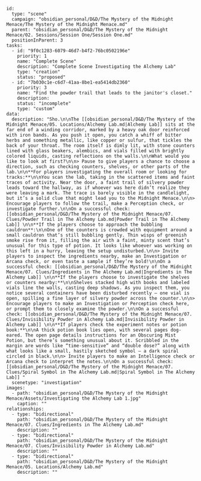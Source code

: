 
```RpgManager4
id: 
  type: "scene"
  campaign: "obsidian_personal/D&D/The Mystery of the Midnight Menace/The Mystery of the Midnight Menace.md"
  parent: "obsidian_personal/D&D/The Mystery of the Midnight Menace/02. Sessions/Session One/Session One.md"
  positionInParent: 3
tasks: 
  - id: "9f0c1283-6079-46d7-b4f2-76bc0502196e"
    priority: 1
    name: "Complete Scene"
    description: "Complete Scene Investigating the Alchemy Lab"
    type: "creation"
    status: "proposed"
  - id: "7b030c1e-c6d7-41aa-8be1-ea5414db2360"
    priority: 3
    name: "Find the powder trail that leads to the janitor's closet."
    description: 
    status: "incomplete"
    type: "custom"
data: 
  description: "Sho.\n\nThe [[obsidian_personal/D&D/The Mystery of the Midnight Menace/05. Locations/Alchemy Lab.md|Alchemy Lab]] sits at the far end of a winding corridor, marked by a heavy oak door reinforced with iron bands. As you push it open, you catch a whiff of bitter herbs and something metallic, like copper or sulfur, that tickles the back of your throat. The room itself is dimly lit, with stone counters lined with glass beakers, alembics, and vials filled with brightly colored liquids, casting reflections on the walls.\n\nWhat would you like to look at first?\n\n> Pause to give players a chance to choose a direction, such as checking counters, shelves, or other parts of the lab.\n\n**For players investigating the overall room or looking for tracks:**\n\nYou scan the lab, taking in the scattered items and faint traces of activity. Near the door, a faint trail of silvery powder leads toward the hallway, as if whoever was here didn’t realize they were leaving a mark. The trace is barely visible in the candlelight, but it’s a solid clue that might lead you to the Midnight Menace.\n\n> Encourage players to follow the trail, make a Perception check, or investigate further.\n\nOn a successful check: [[obsidian_personal/D&D/The Mystery of the Midnight Menace/07. Clues/Powder Trail in The Alchemy Lab.md|Powder Trail in The Alchemy Lab]] \n\n**If the players choose to approach the bubbling cauldron**:\n\nOne of the counters is crowded with equipment around a small cauldron that’s still bubbling gently. Thin wisps of greenish smoke rise from it, filling the air with a faint, minty scent that’s unusual for this type of potion. It looks like whoever was working on this left in a hurry, leaving the setup undisturbed.\n\n> Invite players to inspect the ingredients nearby, make an Investigation or Arcana check, or even taste a sample if they’re bold!\n\nOn a successful check: [[obsidian_personal/D&D/The Mystery of the Midnight Menace/07. Clues/Ingredients in The Alchemy Lab.md|Ingredients in The Alchemy Lab]] \n\n**If the players choose to investigate the shelves or counters nearby:**\n\nShelves stacked high with books and labeled vials line the walls, casting deep shadows. As you inspect them, you notice several containers have been disturbed recently — one vial is open, spilling a fine layer of silvery powder across the counter.\n\n> Encourage players to make an Investigation or Perception check here, or prompt them to closely examine the powder.\n\nOn a successful check: [[obsidian_personal/D&D/The Mystery of the Midnight Menace/07. Clues/Invisibility Powder in Alchemy Lab.md|Invisibility Powder in Alchemy Lab]] \n\n**If players check the experiment notes or potion book:**\n\nA thick potion book lies open, with several pages dog-eared. The open page details instructions for an Obscuring Mist Potion, but there’s something unusual about it. Scribbled in the margin are words like “time-sensitive” and “double dose?” along with what looks like a small, hastily sketched symbol — a dark spiral circled in black.\n\n> Invite players to make an Intelligence check or Arcana check to interpret the notes.\n\nOn a successful check: [[obsidian_personal/D&D/The Mystery of the Midnight Menace/07. Clues/Spiral Symbol in The Alchemy Lab.md|Spiral Symbol in The Alchemy Lab]] "
  scenetype: "investigation"
images: 
  - path: "obsidian_personal/D&D/The Mystery of the Midnight Menace/Assets/Investigating the Alchemy Lab 1.jpg"
    caption: ""
relationships: 
  - type: "bidirectional"
    path: "obsidian_personal/D&D/The Mystery of the Midnight Menace/07. Clues/Ingredients in The Alchemy Lab.md"
    description: ""
  - type: "bidirectional"
    path: "obsidian_personal/D&D/The Mystery of the Midnight Menace/07. Clues/Invisibility Powder in Alchemy Lab.md"
    description: ""
  - type: "bidirectional"
    path: "obsidian_personal/D&D/The Mystery of the Midnight Menace/05. Locations/Alchemy Lab.md"
    description: ""
```





































































































































































































































































































































































































































































































































































































































































































































































































































































































































































































































































































































































































































































































































































































































































































































































































































































































































































































































































































































































































































































































































































































































































































































































































































































































































































































































































































































































































































































































































































































































































































































































































































































































































































































































































































































































































































































































































































































































































































































































































































































































































































































































































































































































































































































































































































































































































































































































































































































































































































































































































































































































































































































































































































































































































































































































































































































































































































































































































































































































































































































































































































































































































































































































































































































































































































































































































































































































































































































































































































































































































































































































































































































































































































































































































































































































































































































































































































































































































































































































































































































































































































































































































































































































































































































































































































































































































































































































































































































































































































































































































































































































































































































































































































































































































































































































































































































































































































































































































































































































































































































































































































































































































































































































































































































































































































































































































































































































































































































































































































































































































































































































































































































































































































































































































































































































































































































































































































































































































































































































































































































































































































































































































































































































































































































































































































































